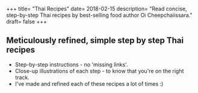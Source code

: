 +++
title= "Thai Recipes"
date= 2018-02-15
description= "Read concise, step-by-step Thai recipes by best-selling food author Oi Cheepchaiissara."
draft= false
+++

## Meticulously refined, simple step by step Thai recipes

- Step-by-step instructions - no 'missing links'.
- Close-up illustrations of each step - to know that you're on the right track.
- I've made and refined each of these recipes a lot of times :)